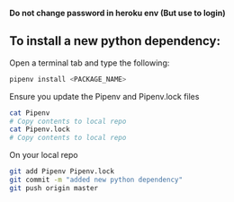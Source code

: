 **Do not change password in heroku env (But use to login)**


## To install a new python dependency:
Open a terminal tab and type the following:
```sh
pipenv install <PACKAGE_NAME>
```
Ensure you update the Pipenv and Pipenv.lock files
```sh
cat Pipenv
# Copy contents to local repo
cat Pipenv.lock
# Copy contents to local repo
```
On your local repo
```sh
git add Pipenv Pipenv.lock
git commit -m "added new python dependency"
git push origin master
```
